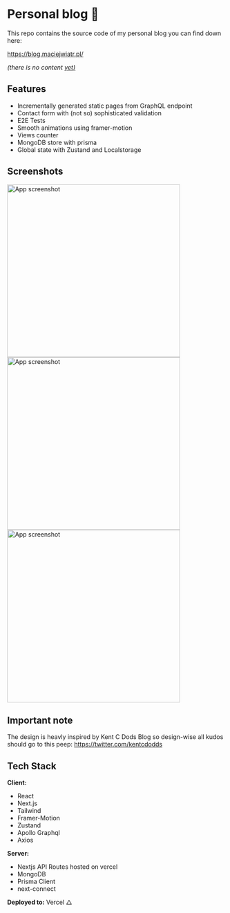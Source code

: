 # Personal blog 📝

This repo contains the source code of my personal blog you can find down here:

https://blog.maciejwiatr.pl/

_(there is no content <ins>yet<ins/>)_

## Features

-   Incrementally generated static pages from GraphQL endpoint
-   Contact form with (not so) sophisticated validation
-   E2E Tests
-   Smooth animations using framer-motion
-   Views counter
-   MongoDB store with prisma
-   Global state with Zustand and Localstorage

## Screenshots

<img src="https://i.imgur.com/N2JQ6mz.png" width="400"  alt="App screenshot" /><br/>
<img src="https://i.imgur.com/ReInjU7.png" width="400"  alt="App screenshot" /><br/>
<img src="https://i.imgur.com/3VTU0Rd.png" width="400"  alt="App screenshot" /><br/>

## Important note

The design is heavly inspired by Kent C Dods Blog so design-wise all kudos should go to this peep:
https://twitter.com/kentcdodds

## Tech Stack

**Client:**

-   React
-   Next.js
-   Tailwind
-   Framer-Motion
-   Zustand
-   Apollo Graphql
-   Axios

**Server:**

-   Nextjs API Routes hosted on vercel
-   MongoDB
-   Prisma Client
-   next-connect

**Deployed to:**
Vercel △
